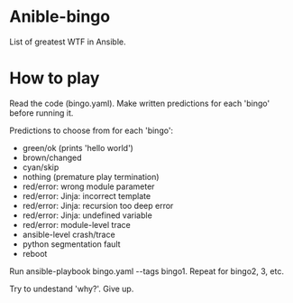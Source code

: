 Anible-bingo
============

List of greatest WTF in Ansible.

How to play
===========
Read the code (bingo.yaml). Make written predictions for each 'bingo' before running it.

Predictions to choose from for each 'bingo':

* green/ok (prints 'hello world')
* brown/changed
* cyan/skip
* nothing (premature play termination)
* red/error: wrong module parameter
* red/error: Jinja: incorrect template
* red/error: Jinja: recursion too deep error
* red/error: Jinja: undefined variable
* red/error: module-level trace
* ansible-level crash/trace
* python segmentation fault
* reboot

Run ansible-playbook bingo.yaml --tags bingo1.
Repeat for bingo2, 3, etc.

Try to undestand 'why?'. Give up.
